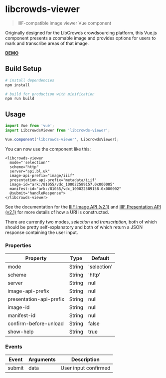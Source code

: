 # libcrowds-viewer

> IIIF-compatible image viewer Vue component

Originally designed for the LibCrowds crowdsourcing platform, this Vue.js 
component presents a zoomable image and provides options for users to mark 
and transcribe areas of that image.

[**DEMO**](https://libcrowds.github.io/libcrowds-viewer/)

## Build Setup

``` bash
# install dependencies
npm install

# build for production with minification
npm run build
```

## Usage

``` js
import Vue from 'vue';
import LibcrowdsViewer from 'libcrowds-viewer';

Vue.component('libcrowds-viewer', LibcrowdsViewer);
```

You can now use the component like this:

``` vue
<libcrowds-viewer
  mode="'selection'"
  scheme="http"
  server="api.bl.uk"
  image-api-prefix="image/iiif"
  presentation-api-prefix="metadata/iiif"
  image-id="ark:/81055/vdc_100022589157.0x000005"
  manifest-id="ark:/81055/vdc_100022589158.0x000002"
  @submit="handleResponse">
</libcrowds-viewer>
```

See the documentation for the [IIIF Image API (v2.1)](http://iiif.io/api/image/2.1)
and [IIIF Presentation API (v2.1)](http://iiif.io/api/presentation/2.1/) for 
more details of how a URI is constructed.

There are currently two modes, *selection* and *transcription*, both of which
should be pretty self-explanatory and both of which return a JSON response
containing the user input.

### Properties

| Property                | Type          | Default              |
|-------------------------|---------------|----------------------|
| mode                    | String        | 'selection'          |
| scheme                  | String        | 'http'               |
| server                  | String        | null                 |
| image-api-prefix        | String        | null                 |
| presentation-api-prefix | String        | null                 |
| image-id                | String        | null                 |
| manifest-id             | String        | null                 |
| confirm-before-unload   | String        | false                |
| show-help               | String        | true                 |


### Events

| Event         | Arguments     | Description          |
|---------------|---------------|----------------------|
| submit        | data          | User input confirmed |
